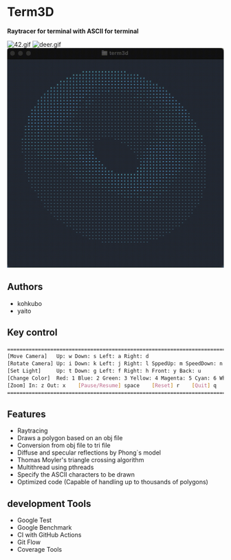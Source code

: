 # Term3D

**Raytracer for terminal with ASCII for terminal**

![42.gif](gif/42.gif)
![deer.gif](gif/deer.gif)
![torus.gif](gif/torus.gif)


## Authors

- kohkubo
- yaito

## Key control

```sh
=============================================================================
[Move Camera]   Up: w Down: s Left: a Right: d
[Rotate Camera] Up: i Down: k Left: j Right: l SppedUp: m SpeedDown: n
[Set Light]     Up: t Down: g Left: f Right: h Front: y Back: u
[Change Color]  Red: 1 Blue: 2 Green: 3 Yellow: 4 Magenta: 5 Cyan: 6 White: 7
[Zoom] In: z Out: x    [Pause/Resume] space    [Reset] r    [Quit] q
=============================================================================
```

## Features

- Raytracing
- Draws a polygon based on an obj file
- Conversion from obj file to tri file
- Diffuse and specular reflections by Phong`s model
- Thomas Moyler's triangle crossing algorithm
- Multithread using pthreads
- Specify the ASCII characters to be drawn
- Optimized code (Capable of handling up to thousands of polygons)

## development Tools

- Google Test
- Google Benchmark
- CI with GitHub Actions
- Git Flow
- Coverage Tools
